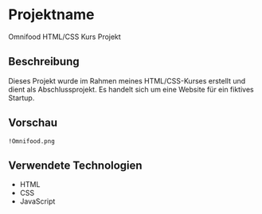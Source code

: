# Projektname

Omnifood HTML/CSS Kurs Projekt 

## Beschreibung

Dieses Projekt wurde im Rahmen meines HTML/CSS-Kurses erstellt und dient als Abschlussprojekt. Es handelt sich um eine Website für ein fiktives Startup.

## Vorschau

`!Omnifood.png`

## Verwendete Technologien

- HTML
- CSS
- JavaScript
